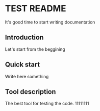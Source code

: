 # TEST README
 It's good time to start writing documentation

## Introduction
Let's start from the beggining

## Quick start
Write here something

## Tool description
The best tool for testing the code.
11111111

